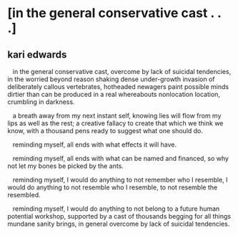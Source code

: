 # [in the general conservative cast . . .]
## kari edwards
   in the general conservative cast, overcome by lack of suicidal tendencies,
in the worried beyond reason shaking dense under-growth invasion of
deliberately callous vertebrates, hotheaded newagers paint possible minds
dirtier than can be produced in a real whereabouts nonlocation location,
crumbling in darkness.

   a breath away from my next instant self, knowing lies will flow from my
lips as well as the rest; a creative fallacy to create that which we think we
know, with a thousand pens ready to suggest what one should do.

   reminding myself, all ends with what effects it will have.

   reminding myself, all ends with what can be named and financed, so why not
let my bones be picked by the ants.

   reminding myself, I would do anything to not remember who I resemble, I
would do anything to not resemble who I resemble, to not resemble the
resembled.

   reminding myself, I would do anything to not belong to a future human
potential workshop, supported by a cast of thousands begging for all things
mundane sanity brings, in general overcome by lack of suicidal tendencies.